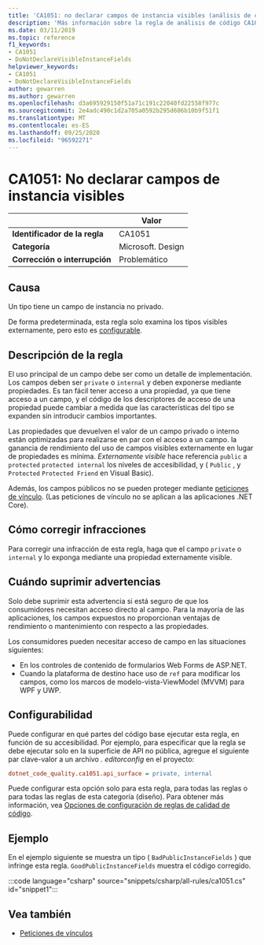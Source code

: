 ```yaml
---
title: 'CA1051: no declarar campos de instancia visibles (análisis de código)'
description: 'Más información sobre la regla de análisis de código CA1051: no declarar campos de instancia visibles'
ms.date: 03/11/2019
ms.topic: reference
f1_keywords:
- CA1051
- DoNotDeclareVisibleInstanceFields
helpviewer_keywords:
- CA1051
- DoNotDeclareVisibleInstanceFields
author: gewarren
ms.author: gewarren
ms.openlocfilehash: d3a695929150f51a71c191c22040fd22558f977c
ms.sourcegitcommit: 2e4adc490c1d2a705a0592b295d606b10b9f51f1
ms.translationtype: MT
ms.contentlocale: es-ES
ms.lasthandoff: 09/25/2020
ms.locfileid: "96592271"
---
```

# <a name="ca1051-do-not-declare-visible-instance-fields"></a>CA1051: No declarar campos de instancia visibles

| | Valor |
|-|-|
| **Identificador de la regla** |CA1051|
| **Categoría** |Microsoft. Design|
| **Corrección o interrupción** |Problemático|

## <a name="cause"></a>Causa

Un tipo tiene un campo de instancia no privado.

De forma predeterminada, esta regla solo examina los tipos visibles externamente, pero esto es [configurable](#configurability).

## <a name="rule-description"></a>Descripción de la regla

El uso principal de un campo debe ser como un detalle de implementación. Los campos deben ser `private` o `internal` y deben exponerse mediante propiedades. Es tan fácil tener acceso a una propiedad, ya que tiene acceso a un campo, y el código de los descriptores de acceso de una propiedad puede cambiar a medida que las características del tipo se expanden sin introducir cambios importantes.

Las propiedades que devuelven el valor de un campo privado o interno están optimizadas para realizarse en par con el acceso a un campo. la ganancia de rendimiento del uso de campos visibles externamente en lugar de propiedades es mínima. *Externamente visible* hace referencia `public` a `protected` `protected internal` los niveles de accesibilidad, y ( `Public` , y `Protected` `Protected Friend` en Visual Basic).

Además, los campos públicos no se pueden proteger mediante [peticiones de vínculo](../../../framework/misc/link-demands.md). (Las peticiones de vínculo no se aplican a las aplicaciones .NET Core).

## <a name="how-to-fix-violations"></a>Cómo corregir infracciones

Para corregir una infracción de esta regla, haga que el campo `private` o `internal` y lo exponga mediante una propiedad externamente visible.

## <a name="when-to-suppress-warnings"></a>Cuándo suprimir advertencias

Solo debe suprimir esta advertencia si está seguro de que los consumidores necesitan acceso directo al campo. Para la mayoría de las aplicaciones, los campos expuestos no proporcionan ventajas de rendimiento o mantenimiento con respecto a las propiedades.

Los consumidores pueden necesitar acceso de campo en las situaciones siguientes:

- En los controles de contenido de formularios Web Forms de ASP.NET.
- Cuando la plataforma de destino hace uso de `ref` para modificar los campos, como los marcos de modelo-vista-ViewModel (MVVM) para WPF y UWP.

## <a name="configurability"></a>Configurabilidad

Puede configurar en qué partes del código base ejecutar esta regla, en función de su accesibilidad. Por ejemplo, para especificar que la regla se debe ejecutar solo en la superficie de API no pública, agregue el siguiente par clave-valor a un archivo *. editorconfig* en el proyecto:

```ini
dotnet_code_quality.ca1051.api_surface = private, internal
```

Puede configurar esta opción solo para esta regla, para todas las reglas o para todas las reglas de esta categoría (diseño). Para obtener más información, vea [Opciones de configuración de reglas de calidad de código](../code-quality-rule-options.md).

## <a name="example"></a>Ejemplo

En el ejemplo siguiente se muestra un tipo ( `BadPublicInstanceFields` ) que infringe esta regla. `GoodPublicInstanceFields` muestra el código corregido.

:::code language="csharp" source="snippets/csharp/all-rules/ca1051.cs" id="snippet1":::

## <a name="see-also"></a>Vea también

- [Peticiones de vínculos](../../../framework/misc/link-demands.md)
